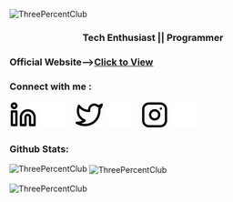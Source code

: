 <p align="left"> <img src="https://komarev.com/ghpvc/?username=ThreePercentClub&label=Profile%20views&color=0e75b6&style=flat" alt="ThreePercentClub" /> </p>


<h3 align="center">Tech Enthusiast || Programmer </h3>

### Official Website-->[Click to View][Link1]
[Link1]:https://threepercentclub.github.io/webpage///

### Connect with me :
[![website](./img/linkedin-light.svg)](https://www.linkedin.com/company/3-club/#gh-light-mode-only)
[![website](./img/linkedin-dark.svg)](https://www.linkedin.com/company/3-club/#gh-dark-mode-only)
&nbsp;&nbsp;
[![website](./img/twitter-light.svg)](#gh-light-mode-only)
[![website](./img/twitter-dark.svg)](#gh-dark-mode-only)
&nbsp;&nbsp;
[![website](./img/instagram-light.svg)](#gh-light-mode-only)
[![website](./img/instagram-dark.svg)](#gh-dark-mode-only)





### Github Stats:
<!--
<img alt="ThreePercentClub's Activity Graph" src="https://activity-graph.herokuapp.com/graph?username=ThreePercentClub=react-dark&area=true" width="100%">
-->
<p><img align="left" src="https://github-readme-stats.vercel.app/api/top-langs?username=ThreePercentClub&show_icons=true&locale=en&layout=compact" alt="ThreePercentClub" /></p>

<p>&nbsp;<img align="center" src="https://github-readme-stats.vercel.app/api?username=ThreePercentClub&show_icons=true&locale=en" alt="ThreePercentClub" /></p>

<p><img align="center" src="https://github-readme-streak-stats.herokuapp.com/?user=ThreePercentClub&" alt="ThreePercentClub" /></p>


